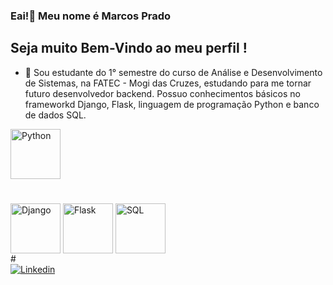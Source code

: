 ### Eai!👋 Meu nome é Marcos Prado
## Seja muito Bem-Vindo ao meu perfil !

- 🌱 Sou estudante do 1° semestre do curso de Análise e Desenvolvimento de Sistemas, na FATEC - Mogi das Cruzes, estudando para me tornar futuro desenvolvedor backend.
Possuo conhecimentos básicos no frameworkd Django, Flask, linguagem de programação Python e banco de dados SQL.

<div>
  <img align="center" alt="Python" height="80" weight="80" src="https://cdn.jsdelivr.net/gh/devicons/devicon/icons/python/python-original-wordmark.svg" /><h1>    </h1>
  <img align="center" alt="Django" height="80" weight="80" src="https://cdn.jsdelivr.net/gh/devicons/devicon/icons/django/django-plain-wordmark.svg" />
  <img align="center" alt="Flask" height="80" weight="80" src="https://cdn.jsdelivr.net/gh/devicons/devicon/icons/flask/flask-original-wordmark.svg" />
  <img align="center" alt="SQL" height="80" weight="80" src="https://cdn.jsdelivr.net/gh/devicons/devicon/icons/sqlite/sqlite-original.svg" />
</div>
#
<div>
  <a href="https://www.linkedin.com/in/marcos-pradoo/" target="_blank">
    <img align="center" alt="Linkedin" src="https://img.shields.io/badge/LinkedIn-0077B5?style=for-the-badge&logo=linkedin&logoColor=white">
  </a>
</div>
